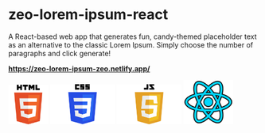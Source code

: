 # zeo-lorem-ipsum-react
A React-based web app that generates fun, candy-themed placeholder text as an alternative to the classic Lorem Ipsum. Simply choose the number of paragraphs and click generate!
 
<strong style="font-weight:bold; display:block; width:100%;">https://zeo-lorem-ipsum-zeo.netlify.app/</strong>


<div style=" disply:flex; justify-content: center; margin: 0 auto">
<img src="/public/HTML5_logo_and_wordmark.svg.png" alt="Description" width="80px" >
<img src="/public/CSS-Logo.png" alt="Description" width="130px" >
<img src="/public/JavaScript-Logo-2048x1280.png" alt="Description" width="130px" >
 <img src="/public/react.png" alt="Description" width="100px" >
</div>
 
